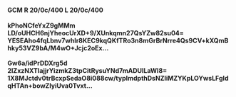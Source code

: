 #### GCM R 20/0c/400 L 20/0c/400
**kPhoNCfeYxZ9gMMm**<br/>**LD/oUHCH6njYheocUrXD+9/XUnkqmn27QsYZw82su04=**<br/>**YESEAho4fqLbnv7whlr8KEC9kqQKfTRo3n8mGrBrNrre4Qs9CV+kXQmBhky53VZ9bA/M4wO+Jcjc2oEx...**<br/><br/>
**Gw6a/idPrDDXrg5d**<br/>**2lZxzNXTIajjrYizmkZ3tpCitRysuYNd7mADUILaWl8=**<br/>**1X8MJctdv0trBcxpSedaO8i088cw/typImdpthDsNZliMZYKpLOYwsLFgIdqHTAn+bowZIyiUva0Tvxt...**